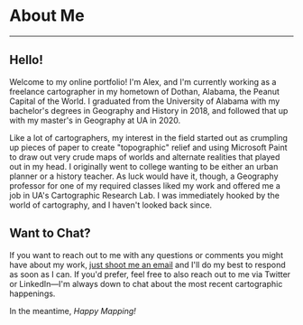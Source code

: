 # About Me
---

## Hello!
Welcome to my online portfolio! I'm Alex, and I'm currently working as a freelance cartographer in my hometown of Dothan, Alabama, the Peanut Capital of the World. I graduated from the University of Alabama with my bachelor's degrees in Geography and History in 2018, and followed that up with my master's in Geography at UA in 2020. 

Like a lot of cartographers, my interest in the field started out as crumpling up pieces of paper to create "topographic" relief and using Microsoft Paint to draw out very crude maps of worlds and alternate realities that played out in my head. I originally went to college wanting to be either an urban planner or a history teacher. As luck would have it, though, a Geography professor for one of my required classes liked my work and offered me a job in UA's Cartographic Research Lab. I was immediately hooked by the world of cartography, and I haven't looked back since.

## Want to Chat?
If you want to reach out to me with any questions or comments you might have about my work, [just shoot me an email](mailto:acfries@crimson.ua.edu) and I'll do my best to respond as soon as I can. If you'd prefer, feel free to also reach out to me via Twitter or LinkedIn—I'm always down to chat about the most recent cartographic happenings. 

In the meantime, *Happy Mapping!*